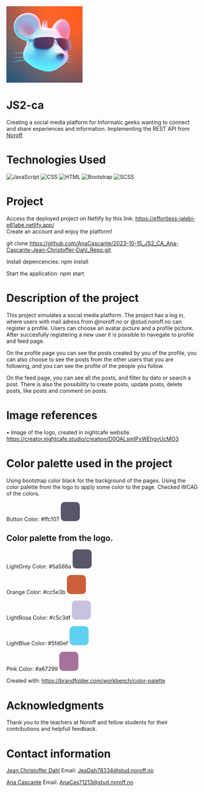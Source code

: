 
<img src="src\img\mouselogo.jpg" alt="Project Logo" width="200">


# JS2-ca

Creating a social media platform for Informatic geeks wanting to connect and share experiences and information. Implementing the REST API from <a href="https://docs.noroff.dev/">Noroff</a>


# Technologies Used

 ![JavaScript](https://img.shields.io/badge/JavaScript-ES6-yellow)
 ![CSS](https://img.shields.io/badge/CSS-3-blue)
 ![HTML](https://img.shields.io/badge/HTML-5-orange)
 ![Bootstrap](https://img.shields.io/badge/Bootstrap-4-blueviolet)
 ![SCSS](https://img.shields.io/badge/SCSS-Stylesheet-pink)
 
 

#  Project

Access the deployed project on Netlify by this link: https://effortless-jalebi-e61abe.netlify.app/  
  Create an account and enjoy the platform!

git clone https://github.com/AnaCascante/2023-10-15_JS2_CA_Ana-Cascante-Jean-Christoffer-Dahl_Repo.git

Install depencencies: 
npm install 

Start the application: 
npm start 


# Description of the project 

This project simulates a social media platform. The project has a log in, where users with mail adress from @noroff.no or @stud.noroff.no can register a profile.
Users can choose an avatar picture and a profile picture. After succesfully registering a new user it is possible to navegate to profile and feed page. 

On the profile page you can see the posts created by you of the profile, you can also choose to see the posts from the other users that you are following, and you can see the profile of the people you follow.  

On the feed page, you can see all the posts, and filter by dato or search a post. There is also the possibility to create posts, update posts, delete posts, like posts and comment on posts. 





# Image references 

•	Image of the logo, created in nightcafe website. 
https://creator.nightcafe.studio/creation/D0OALsmIPxWEhgvUcMO3



# Color palette used in the project 

Using bootstrap color black for the background of the pages. Using the color palette from the logo to apply some color to the page. Checked WCAG of the colors. 

Button Color: #ffc107  <svg width="100" height="50">
  <rect width="50" height="50" rx="10" ry="10" style="fill: #5a566a;" />
</svg>



## Color palette from the logo. 

LightGrey Color: #5a566a  <svg width="100" height="50">
  <rect width="50" height="50" rx="10" ry="10" style="fill: #5a566a;" />
</svg>

Orange Color: #cc5e3b  <svg width="100" height="50">
  <rect width="50" height="50" rx="10" ry="10" style="fill: #cc5e3b;" />
</svg>

LightRosa Color: #c5c3df <svg width="100" height="50">
  <rect width="50" height="50" rx="10" ry="10" style="fill: #c5c3df;" />
</svg>

LightBlue Color: #5fd0ef  <svg width="100" height="50">
  <rect width="50" height="50" rx="10" ry="10" style="fill: #5fd0ef;" />
</svg>

Pink Color: #a67299  <svg width="100" height="50">
  <rect width="50" height="50" rx="10" ry="10" style="fill: #a67299;" />
</svg>




Created with: https://brandfolder.com/workbench/color-palette 


    

# Acknowledgments 

Thank you to the teachers at Noroff and fellow students for their contributions and helpfull feedback. 

# Contact information 

<a href="https://github.com/Jean-Christoffer" target="_blank">Jean Christoffer Dahl</a>
Email: 
JeaDah78334@stud.noroff.no

<a href="https://github.com/AnaCascante" target="_blank">Ana Cascante</a>
Email: 
 AnaCas71213@stud.noroff.no
